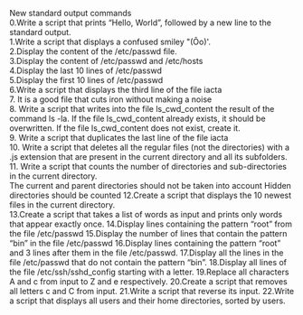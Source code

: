 New standard output commands <br />
0.Write a script that prints “Hello, World”, followed by a new line to the standard output. <br />
1.Write a script that displays a confused smiley "(Ôo)'. <br />
2.Display the content of the /etc/passwd file.<br />
3.Display the content of /etc/passwd and /etc/hosts<br />
4.Display the last 10 lines of /etc/passwd <br />
5.Display the first 10 lines of /etc/passwd <br />
6.Write a script that displays the third line of the file iacta <br />
7. It is a good file that cuts iron without making a noise<br />
8. Write a script that writes into the file ls_cwd_content the result of the command ls -la. If the file ls_cwd_content already exists, it should be overwritten. If the file ls_cwd_content does not exist, create it. <br />
9. Write a script that duplicates the last line of the file iacta <br />
10. Write a script that deletes all the regular files (not the directories) with a .js extension that are present in the current directory and all its subfolders. <br />
11. Write a script that counts the number of directories and sub-directories in the current directory. <br />
The current and parent directories should not be taken into account
Hidden directories should be counted
12.Create a script that displays the 10 newest files in the current directory. <br />
13.Create a script that takes a list of words as input and prints only words that appear exactly once.
14.Display lines containing the pattern “root” from the file /etc/passwd
15.Display the number of lines that contain the pattern “bin” in the file /etc/passwd
16.Display lines containing the pattern “root” and 3 lines after them in the file /etc/passwd.
17.Display all the lines in the file /etc/passwd that do not contain the pattern “bin”.
18.Display all lines of the file /etc/ssh/sshd_config starting with a letter.
19.Replace all characters A and c from input to Z and e respectively.
20.Create a script that removes all letters c and C from input.
21.Write a script that reverse its input.
22.Write a script that displays all users and their home directories, sorted by users.
